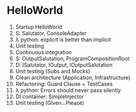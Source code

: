 # HelloWorld

1) Startup HelloWorld
2) S: Salutator, ConsoleAdapter
3) λ python: explicit is better than implicit
4) Unit testing
5) Continuous integration
6) S: OutputSalutation, ProgramCompositionRoot
7) D: ISalutator, IOutput, IOutputSalutation
8) Unit testing (Subs and Mocks)
9) Clean architecture (Application, Infrastructure)
10) Refactoring: Guard Clause + TestCases
11) λ python: Errors should never pass silently
12) DI container: SimpleInjector
13) Unit testing (Given...Please)